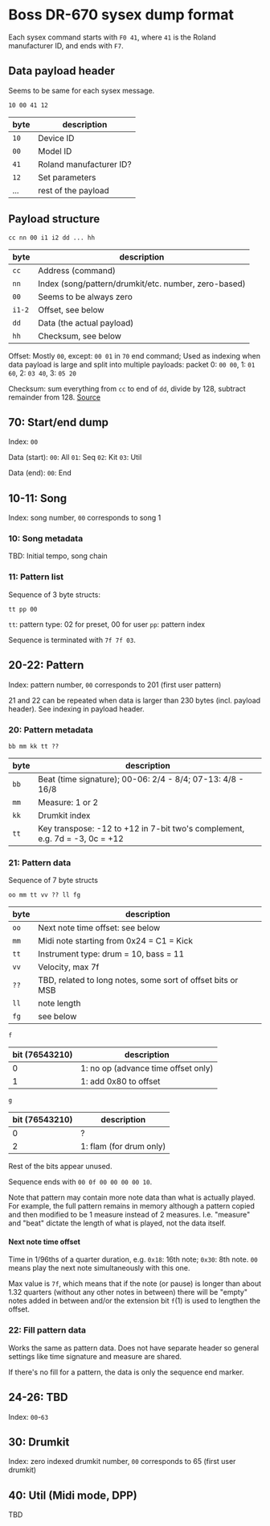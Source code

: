 # Boss DR-670 sysex dump format

Each sysex command starts with `F0 41`, where `41` is the Roland manufacturer ID, and ends with `F7`.

## Data payload header

Seems to be same for each sysex message.

`10 00 41 12`

| byte | description             |
| ---- | ----------------------- |
| `10` | Device ID               |
| `00` | Model ID                |
| `41` | Roland manufacturer ID? |
| `12` | Set parameters          |
| ...  | rest of the payload     |

## Payload structure

`cc nn 00 i1 i2 dd ... hh`

| byte   | description                                          |
| ------ | ---------------------------------------------------- |
| `cc`   | Address (command)                                    |
| `nn`   | Index (song/pattern/drumkit/etc. number, zero-based) |
| `00`   | Seems to be always zero                              |
| `i1-2` | Offset, see below                                    |
| `dd`   | Data (the actual payload)                            |
| `hh`   | Checksum, see below                                  |

Offset: Mostly `00`, except: `00 01` in `70` end command; Used as indexing when data payload is large and split into multiple payloads: packet 0: `00 00`, 1: `01 60`, 2: `03 40`, 3: `05 20`

Checksum: sum everything from `cc` to end of `dd`, divide by 128, subtract remainder from 128. [Source](http://www.chromakinetics.com/handsonic/rolSysEx.htm)

## 70: Start/end dump

Index: `00`

Data (start):
`00`: All
`01`: Seq
`02`: Kit
`03`: Util

Data (end):
`00`: End

## 10-11: Song

Index: song number, `00` corresponds to song 1

### 10: Song metadata

TBD: Initial tempo, song chain

### 11: Pattern list

Sequence of 3 byte structs:

`tt pp 00`

`tt`: pattern type: 02 for preset, 00 for user
`pp`: pattern index

Sequence is terminated with `7f 7f 03`.

## 20-22: Pattern

Index: pattern number, `00` corresponds to 201 (first user pattern)

21 and 22 can be repeated when data is larger than 230 bytes (incl. payload header). See indexing in payload header.

### 20: Pattern metadata

`bb mm kk tt ??`

| byte | description                                                                 |
| ---- | --------------------------------------------------------------------------- |
| `bb` | Beat (time signature); 00-06: 2/4 - 8/4; 07-13: 4/8 - 16/8                  |
| `mm` | Measure: 1 or 2                                                             |
| `kk` | Drumkit index                                                               |
| `tt` | Key transpose: -12 to +12 in 7-bit two's complement, e.g. 7d = -3, 0c = +12 |

### 21: Pattern data

Sequence of 7 byte structs

`oo mm tt vv ?? ll fg`

| byte | description                                                 |
| ---- | ----------------------------------------------------------- |
| `oo` | Next note time offset: see below                            |
| `mm` | Midi note starting from 0x24 = C1 = Kick                    |
| `tt` | Instrument type: drum = 10, bass = 11                       |
| `vv` | Velocity, max 7f                                            |
| `??` | TBD, related to long notes, some sort of offset bits or MSB |
| `ll` | note length                                                 |
| `fg` | see below                                                   |

`f`

| bit (76543210) | description                         |
| -------------- | ----------------------------------- |
| 0              | 1: no op (advance time offset only) |
| 1              | 1: add 0x80 to offset               |

`g`

| bit (76543210) | description             |
| -------------- | ----------------------- |
| 0              | ?                       |
| 2              | 1: flam (for drum only) |

Rest of the bits appear unused.

Sequence ends with `00 0f 00 00 00 00 10`.

Note that pattern may contain more note data than what is actually played. For example, the full pattern remains in memory although a pattern copied and then modified to be 1 measure instead of 2 measures. I.e. "measure" and "beat" dictate the length of what is played, not the data itself.

#### Next note time offset

Time in 1/96ths of a quarter duration, e.g. `0x18`: 16th note; `0x30`: 8th note. `00` means play the next note simultaneously with this one.

Max value is `7f`, which means that if the note (or pause) is longer than about 1.32 quarters (without any other notes in between) there will be "empty" notes added in between and/or the extension bit `f`(1) is used to lengthen the offset.

### 22: Fill pattern data

Works the same as pattern data. Does not have separate header so general settings like time signature and measure are shared.

If there's no fill for a pattern, the data is only the sequence end marker.

## 24-26: TBD

Index: `00`-`63`

## 30: Drumkit

Index: zero indexed drumkit number, `00` corresponds to 65 (first user drumkit)

## 40: Util (Midi mode, DPP)

TBD
